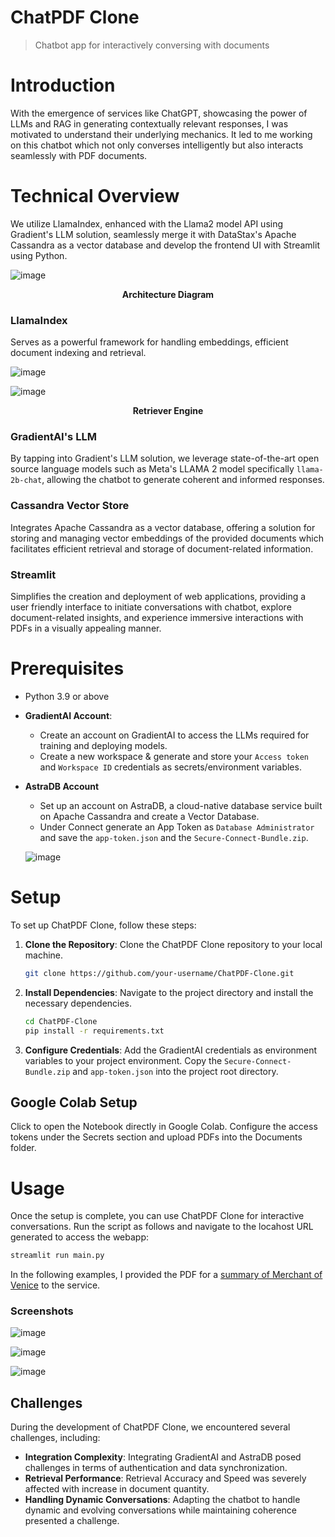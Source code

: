 # ChatPDF Clone
> Chatbot app for interactively conversing with documents

# Introduction

With the emergence of services like ChatGPT, showcasing the power of LLMs and RAG in generating contextually relevant responses, I was motivated to understand their underlying mechanics. It led to me working on this chatbot which not only converses intelligently but also interacts seamlessly with PDF documents.

# Technical Overview

We utilize LlamaIndex, enhanced with the Llama2 model API using Gradient's LLM solution, seamlessly merge it with DataStax's Apache Cassandra as a vector database and develop the frontend UI with Streamlit using Python.

![image](https://github.com/SourasishBasu/ChatPDF-clone-llama2b/assets/89185962/89c8505f-4c5a-429c-bade-03e4fdc7f7d2)
<p align="center"><strong>Architecture Diagram</strong></p>

### LlamaIndex
Serves as a powerful framework for handling embeddings, efficient document indexing and retrieval. 

![image](https://github.com/SourasishBasu/ChatPDF-clone-llama2b/assets/89185962/e6588ecf-f1ec-49ab-b354-11f23a76ea08)

![image](https://github.com/SourasishBasu/ChatPDF-clone-llama2b/assets/89185962/be5095a7-4b4c-409c-861d-1a6c33092ddd)
<p align="center"><strong>Retriever Engine</strong></p>

### GradientAI's LLM
By tapping into Gradient's LLM solution, we leverage state-of-the-art open source language models such as Meta's LLAMA 2 model specifically `llama-2b-chat`, allowing the chatbot to generate coherent and informed responses. 

### Cassandra Vector Store
Integrates Apache Cassandra as a vector database, offering a solution for storing and managing vector embeddings of the provided documents which facilitates efficient retrieval and storage of document-related information.

### Streamlit
Simplifies the creation and deployment of web applications, providing a user friendly interface to initiate conversations with chatbot, explore document-related insights, and experience immersive interactions with PDFs in a visually appealing manner.

# Prerequisites

- Python 3.9 or above
- **GradientAI Account**:
  - Create an account on GradientAI to access the LLMs required for training and deploying models.
  - Create a new workspace & generate and store your `Access token` and `Workspace ID` credentials as secrets/environment variables.

- **AstraDB Account**
  - Set up an account on AstraDB, a cloud-native database service built on Apache Cassandra and create a Vector Database.
  - Under Connect generate an App Token as `Database Administrator` and save the `app-token.json` and the `Secure-Connect-Bundle.zip`.

  ![image](https://github.com/SourasishBasu/ChatPDF-clone-llama2b/assets/89185962/50570a51-fade-485d-b747-f8ba308f16e7)

# Setup

To set up ChatPDF Clone, follow these steps:

1. **Clone the Repository**: Clone the ChatPDF Clone repository to your local machine.
   ```bash
   git clone https://github.com/your-username/ChatPDF-Clone.git
   ```

2. **Install Dependencies**: Navigate to the project directory and install the necessary dependencies.
   ```bash
   cd ChatPDF-Clone
   pip install -r requirements.txt
   ```

3. **Configure Credentials**: Add the GradientAI credentials as environment variables to your project environment. Copy the `Secure-Connect-Bundle.zip` and `app-token.json` into the project root directory.

## Google Colab Setup

Click to open the Notebook directly in Google Colab. Configure the access tokens under the Secrets section and upload PDFs into the Documents folder.


# Usage

Once the setup is complete, you can use ChatPDF Clone for interactive conversations. Run the script as follows and navigate to the locahost URL generated to access the webapp:

```bash
streamlit run main.py
```

In the following examples, I provided the PDF for a [summary of Merchant of Venice](https://pennstatelaw.psu.edu/_file/TheMerchantofVeniceSummary.pdf) to the service.

### Screenshots

![image](https://github.com/SourasishBasu/ChatPDF-clone-llama2b/assets/89185962/503c9af3-3f25-4b49-9a78-e4fb90444a85)

![image](https://github.com/SourasishBasu/ChatPDF-clone-llama2b/assets/89185962/3c632afd-a807-408b-80c5-1fe815d4a41e)

![image](https://github.com/SourasishBasu/ChatPDF-clone-llama2b/assets/89185962/526195de-ca55-4289-9c72-694ba6e6c2b5)


## Challenges

During the development of ChatPDF Clone, we encountered several challenges, including:

- **Integration Complexity**: Integrating GradientAI and AstraDB posed challenges in terms of authentication and data synchronization.
- **Retrieval Performance**: Retrieval Accuracy and Speed was severely affected with increase in document quantity.
- **Handling Dynamic Conversations**: Adapting the chatbot to handle dynamic and evolving conversations while maintaining coherence presented a challenge.
